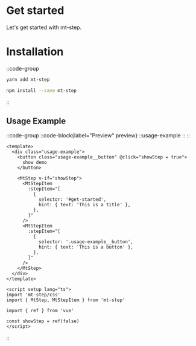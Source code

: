 # Get started

Let's get started with mt-step.

# Installation

::code-group
  ```bash [Yarn]
  yarn add mt-step
  ```
  ```bash [NPM]
  npm install --save mt-step
  ```
::

## Usage Example

::code-group
  ::code-block{label="Preview" preview}
    ::usage-example
    ::
  ::
  ```vue [Code]
  <template>
    <div class="usage-example">
      <button class="usage-example__button" @click="showStep = true">
        show demo
      </button>
  
      <MtStep v-if="showStep">
        <MtStepItem
          :stepItem="[
            {
              selector: '#get-started',
              hint: { text: 'This is a title' },
            },
          ]"
        />
        <MtStepItem
          :stepItem="[
            {
              selector: '.usage-example__button',
              hint: { text: 'This is a button' },
            },
          ]"
        />
      </MtStep>
    </div>
  </template>

  <script setup lang="ts">
  import 'mt-step/css'
  import { MtStep, MtStepItem } from 'mt-step'

  import { ref } from 'vue'

  const showStep = ref(false)
  </script>
  ```
::
